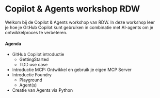 # Copilot & Agents workshop RDW

Welkom bij de Copilot & Agents workshop van RDW. In deze workshop leer je hoe je GitHub Copilot kunt gebruiken in combinatie met AI-agents om je ontwikkelproces te verbeteren.

#### Agenda

- GitHub Copilot introductie
  - GettingStarted
  - TDD use case
- Introductie MCP: Ontwikkel en gebruik je eigen MCP Server
- Introductie Foundry 
	- Playground
	- Agent(s)
- Creatie van Agents via Python